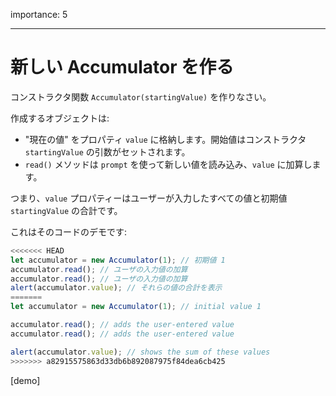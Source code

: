 importance: 5

---

# 新しい Accumulator を作る

コンストラクタ関数 `Accumulator(startingValue)` を作りなさい。

作成するオブジェクトは:

- "現在の値" をプロパティ `value` に格納します。開始値はコンストラクタ `startingValue` の引数がセットされます。
- `read()` メソッドは `prompt` を使って新しい値を読み込み、`value` に加算します。

つまり、`value` プロパティーはユーザーが入力したすべての値と初期値 `startingValue` の合計です。

これはそのコードのデモです:

```js
<<<<<<< HEAD
let accumulator = new Accumulator(1); // 初期値 1
accumulator.read(); // ユーザの入力値の加算
accumulator.read(); // ユーザの入力値の加算
alert(accumulator.value); // それらの値の合計を表示
=======
let accumulator = new Accumulator(1); // initial value 1

accumulator.read(); // adds the user-entered value
accumulator.read(); // adds the user-entered value

alert(accumulator.value); // shows the sum of these values
>>>>>>> a82915575863d33db6b892087975f84dea6cb425
```

[demo]
